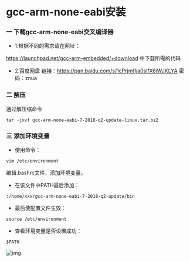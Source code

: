 # gcc-arm-none-eabi安装

### 一  下载gcc-arm-none-eabi交叉编译器

* 1.根据不同的需求请在网址：

https://launchpad.net/gcc-arm-embedded/+download 中下载所需的代码

* 2.百度网盘 链接：https://pan.baidu.com/s/1cPrjmfIja0slfX6iWJKLYA 密码：znua

### 二  解压

通过解压缩命令

```tar -jxvf gcc-arm-none-eabi-7-2018-q2-update-linux.tar.bz2```

### 三 添加环境变量

* 使用命令：

```vim /etc/environment ```

编辑.bashrc文件，添加环境变量。

* 在该文件中PATH最后添加：

```:/home/xxx/gcc-arm-none-eabi-7-2018-q2-update/bin```

* 最后使配置文件生效： 

```source /etc/environment```

* 查看环境变量是否设置成功：

```$PATH```

![img](assets/gcc-arm-none-eabi-01.png)

